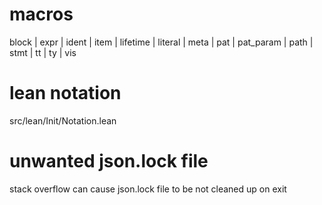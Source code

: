 # macros

block | expr | ident | item | lifetime | literal | meta | pat | pat_param | path | stmt | tt | ty | vis

# lean notation

src/lean/Init/Notation.lean

# unwanted json.lock file

stack overflow can cause json.lock file to be not cleaned up on exit